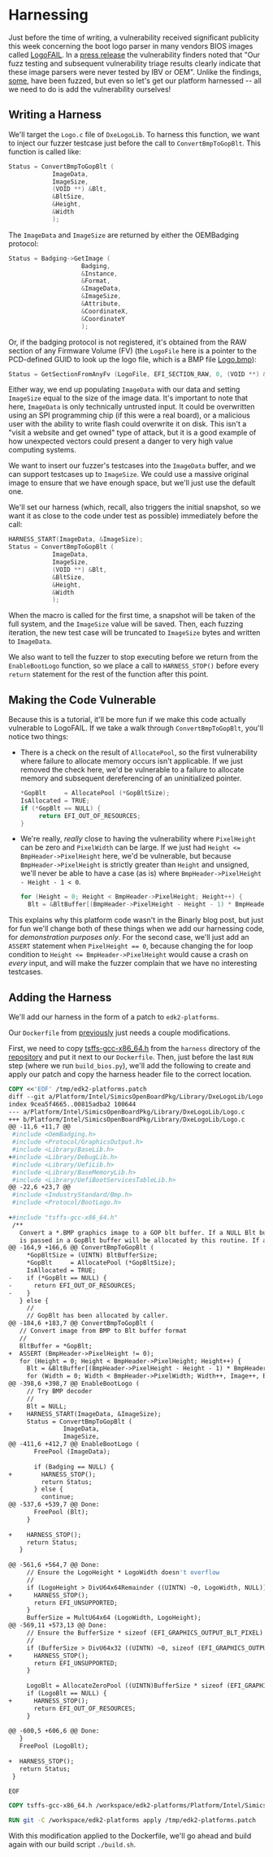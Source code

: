# Harnessing

Just before the time of writing, a vulnerability received significant publicity this
week concerning the boot logo parser in many vendors BIOS images called
[LogoFAIL](https://binarly.io/posts/finding_logofail_the_dangers_of_image_parsing_during_system_boot/).
In a [press release](https://min.news/en/tech/128c34878b2b582065c1e05379912294.html) the
vulnerability finders noted that "Our fuzz testing and subsequent vulnerability triage
results clearly indicate that these image parsers were never tested by IBV or OEM".
Unlike the findings, [some](https://github.com/tianocore/edk2-staging/tree/HBFA/HBFA/UefiHostFuzzTestCasePkg/TestCase/MdeModulePkg/Library/BaseBmpSupportLib),
have been fuzzed, but even so let's get our platform harnessed -- all we need to do is
add the vulnerability ourselves!

## Writing a Harness

We'll target the `Logo.c` file of `DxeLogoLib`. To harness this function, we want to
inject our fuzzer testcase just before the call to `ConvertBmpToGopBlt`. This function
is called like:

```c
Status = ConvertBmpToGopBlt (
            ImageData,
            ImageSize,
            (VOID **) &Blt,
            &BltSize,
            &Height,
            &Width
            );
```

The `ImageData` and `ImageSize` are returned by either the OEMBadging protocol:

```c
Status = Badging->GetImage (
                    Badging,
                    &Instance,
                    &Format,
                    &ImageData,
                    &ImageSize,
                    &Attribute,
                    &CoordinateX,
                    &CoordinateY
                    );
```

Or, if the badging protocol is not registered, it's obtained from the RAW section of any
Firmware Volume (FV) (the `LogoFile` here is a pointer to the PCD-defined GUID to look
up the logo file, which is a BMP file
[Logo.bmp](https://raw.githubusercontent.com/tianocore/edk2-platforms/f446fff05003f69a4396b2ec375301ecb5f63a2a/Platform/Intel/SimicsOpenBoardPkg/Logo/Logo.bmp)):

```c
Status = GetSectionFromAnyFv (LogoFile, EFI_SECTION_RAW, 0, (VOID **) &ImageData, &ImageSize);
```

Either way, we end up populating `ImageData` with our data and setting `ImageSize` equal
to the size of the image data. It's important to note that here, `ImageData` is only
technically untrusted input. It could be overwritten using an SPI programming chip (if
this were a real board), or a malicious user with the ability to write flash could
overwrite it on disk. This isn't a "visit a website and get owned" type of attack, but
it is a good example of how unexpected vectors could present a danger to very high value
computing systems.

We want to insert our fuzzer's testcases into the `ImageData` buffer, and we can support
testcases up to `ImageSize`. We could use a massive original image to ensure that
we have enough space, but we'll just use the default one.

We'll set our harness (which, recall, also triggers the initial snapshot, so we want
it as close to the code under test as possible) immediately before the call:


```c
HARNESS_START(ImageData, &ImageSize);
Status = ConvertBmpToGopBlt (
            ImageData,
            ImageSize,
            (VOID **) &Blt,
            &BltSize,
            &Height,
            &Width
            );
```

When the macro is called for the first time, a snapshot will be taken of the full
system, and the `ImageSize` value will be saved. Then, each fuzzing iteration, the new
test case will be truncated to `ImageSize` bytes and written to `ImageData`.

We also want to tell the fuzzer to stop executing before we return from the
`EnableBootLogo` function, so we place a call to `HARNESS_STOP()` before every `return`
statement for the rest of the function after this point.

## Making the Code Vulnerable

Because this is a tutorial, it'll be more fun if we make this code actually vulnerable
to LogoFAIL. If we take a walk through `ConvertBmpToGopBlt`, you'll notice two things:

* There is a check on the result of `AllocatePool`, so the first vulnerability where
  failure to allocate memory occurs isn't applicable. If we just removed the check here,
  we'd be vulnerable to a failure to allocate memory and subsequent dereferencing of
  an uninitialized pointer.

  ```c
  *GopBlt     = AllocatePool (*GopBltSize);
  IsAllocated = TRUE;
  if (*GopBlt == NULL) {
       return EFI_OUT_OF_RESOURCES;
  }
  ```

* We're really, *really* close to having the vulnerability where `PixelHeight` can be
  zero and `PixelWidth` can be large. If we just had `Height <= BmpHeader->PixelHeight`
  here, we'd be vulnerable, but because `BmpHeader->PixelHeight` is strictly greater
  than `Height` and unsigned, we'll never be able to have a case (as is) where
  `BmpHeader->PixelHeight - Height - 1 < 0`.

  ```c
  for (Height = 0; Height < BmpHeader->PixelHeight; Height++) {
    Blt = &BltBuffer[(BmpHeader->PixelHeight - Height - 1) * BmpHeader->PixelWidth];
  ```

This explains why this platform code wasn't in the Binarly blog post, but just for fun
we'll change both of these things when we add our harnessing code, for
*demonstration purposes only*. For the second case, we'll just add an `ASSERT` statement
when `PixelHeight == 0`, because changing the for loop condition to `Height <=
BmpHeader->PixelHeight` would cause a crash on *every* input, and will make the fuzzer
complain that we have no interesting testcases.

## Adding the Harness

We'll add our harness in the form of a patch to `edk2-platforms`.

Our `Dockerfile` from [previously](building-bios.md) just needs a couple modifications.

First, we need to copy
[tsffs-gcc-x86_64.h](https://github.com/intel/tsffs/blob/main/harness/tsffs-gcc-x86_64.h)
from the `harness` directory of the [repository](https://github.com/intel/tsffs/) and
put it next to our `Dockerfile`. Then, just before the last `RUN` step (where we run
`build_bios.py`), we'll add the following to create and apply our patch and copy the
harness header file to the correct location.

```dockerfile
COPY <<'EOF' /tmp/edk2-platforms.patch
diff --git a/Platform/Intel/SimicsOpenBoardPkg/Library/DxeLogoLib/Logo.c b/Platform/Intel/SimicsOpenBoardPkg/Library/DxeLogoLib/Logo.c
index 9cea5f4665..00815adba2 100644
--- a/Platform/Intel/SimicsOpenBoardPkg/Library/DxeLogoLib/Logo.c
+++ b/Platform/Intel/SimicsOpenBoardPkg/Library/DxeLogoLib/Logo.c
@@ -11,6 +11,7 @@
 #include <OemBadging.h>
 #include <Protocol/GraphicsOutput.h>
 #include <Library/BaseLib.h>
+#include <Library/DebugLib.h>
 #include <Library/UefiLib.h>
 #include <Library/BaseMemoryLib.h>
 #include <Library/UefiBootServicesTableLib.h>
@@ -22,6 +23,7 @@
 #include <IndustryStandard/Bmp.h>
 #include <Protocol/BootLogo.h>
 
+#include "tsffs-gcc-x86_64.h"
 /**
   Convert a *.BMP graphics image to a GOP blt buffer. If a NULL Blt buffer
   is passed in a GopBlt buffer will be allocated by this routine. If a GopBlt
@@ -164,9 +166,6 @@ ConvertBmpToGopBlt (
     *GopBltSize = (UINTN) BltBufferSize;
     *GopBlt     = AllocatePool (*GopBltSize);
     IsAllocated = TRUE;
-    if (*GopBlt == NULL) {
-      return EFI_OUT_OF_RESOURCES;
-    }
   } else {
     //
     // GopBlt has been allocated by caller.
@@ -184,6 +183,7 @@ ConvertBmpToGopBlt (
   // Convert image from BMP to Blt buffer format
   //
   BltBuffer = *GopBlt;
+  ASSERT (BmpHeader->PixelHeight != 0);
   for (Height = 0; Height < BmpHeader->PixelHeight; Height++) {
     Blt = &BltBuffer[(BmpHeader->PixelHeight - Height - 1) * BmpHeader->PixelWidth];
     for (Width = 0; Width < BmpHeader->PixelWidth; Width++, Image++, Blt++) {
@@ -398,6 +398,7 @@ EnableBootLogo (
     // Try BMP decoder
     //
     Blt = NULL;
+    HARNESS_START(ImageData, &ImageSize);
     Status = ConvertBmpToGopBlt (
               ImageData,
               ImageSize,
@@ -411,6 +412,7 @@ EnableBootLogo (
       FreePool (ImageData);
 
       if (Badging == NULL) {
+        HARNESS_STOP();
         return Status;
       } else {
         continue;
@@ -537,6 +539,7 @@ Done:
       FreePool (Blt);
     }
 
+    HARNESS_STOP();
     return Status;
   }
 
@@ -561,6 +564,7 @@ Done:
     // Ensure the LogoHeight * LogoWidth doesn't overflow
     //
     if (LogoHeight > DivU64x64Remainder ((UINTN) ~0, LogoWidth, NULL)) {
+      HARNESS_STOP();
       return EFI_UNSUPPORTED;
     }
     BufferSize = MultU64x64 (LogoWidth, LogoHeight);
@@ -569,11 +573,13 @@ Done:
     // Ensure the BufferSize * sizeof (EFI_GRAPHICS_OUTPUT_BLT_PIXEL) doesn't overflow
     //
     if (BufferSize > DivU64x32 ((UINTN) ~0, sizeof (EFI_GRAPHICS_OUTPUT_BLT_PIXEL))) {
+      HARNESS_STOP();
       return EFI_UNSUPPORTED;
     }
 
     LogoBlt = AllocateZeroPool ((UINTN)BufferSize * sizeof (EFI_GRAPHICS_OUTPUT_BLT_PIXEL));
     if (LogoBlt == NULL) {
+      HARNESS_STOP();
       return EFI_OUT_OF_RESOURCES;
     }
 
@@ -600,5 +606,6 @@ Done:
   }
   FreePool (LogoBlt);
 
+  HARNESS_STOP();
   return Status;
 }

EOF

COPY tsffs-gcc-x86_64.h /workspace/edk2-platforms/Platform/Intel/SimicsOpenBoardPkg/Library/DxeLogoLib/tsffs-gcc-x86_64.h

RUN git -C /workspace/edk2-platforms apply /tmp/edk2-platforms.patch
```

With this modification applied to the Dockerfile, we'll go ahead and build again with
our build script `./build.sh`.